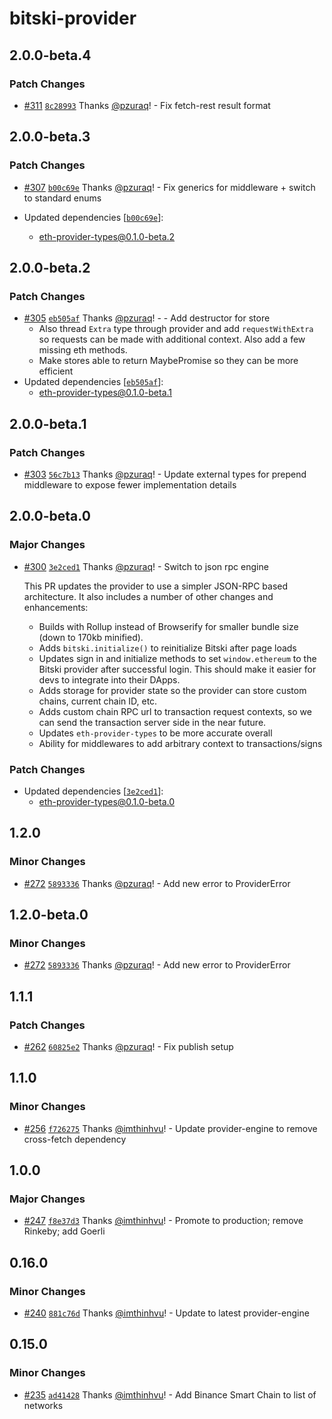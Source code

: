 # bitski-provider

## 2.0.0-beta.4

### Patch Changes

- [#311](https://github.com/BitskiCo/bitski-js/pull/311) [`8c28993`](https://github.com/BitskiCo/bitski-js/commit/8c289930361aea0b3bfab2d4753908068a241e54) Thanks [@pzuraq](https://github.com/pzuraq)! - Fix fetch-rest result format

## 2.0.0-beta.3

### Patch Changes

- [#307](https://github.com/BitskiCo/bitski-js/pull/307) [`b00c69e`](https://github.com/BitskiCo/bitski-js/commit/b00c69e661383c5ed8268b3de4d8a22fdd3e3929) Thanks [@pzuraq](https://github.com/pzuraq)! - Fix generics for middleware + switch to standard enums

- Updated dependencies [[`b00c69e`](https://github.com/BitskiCo/bitski-js/commit/b00c69e661383c5ed8268b3de4d8a22fdd3e3929)]:
  - eth-provider-types@0.1.0-beta.2

## 2.0.0-beta.2

### Patch Changes

- [#305](https://github.com/BitskiCo/bitski-js/pull/305) [`eb505af`](https://github.com/BitskiCo/bitski-js/commit/eb505aff9cf0a3e338aec278be131df1b17fb66b) Thanks [@pzuraq](https://github.com/pzuraq)! - - Add destructor for store
  - Also thread `Extra` type through provider and add `requestWithExtra` so
    requests can be made with additional context. Also add a few missing eth
    methods.
  - Make stores able to return MaybePromise so they can be more efficient
- Updated dependencies [[`eb505af`](https://github.com/BitskiCo/bitski-js/commit/eb505aff9cf0a3e338aec278be131df1b17fb66b)]:
  - eth-provider-types@0.1.0-beta.1

## 2.0.0-beta.1

### Patch Changes

- [#303](https://github.com/BitskiCo/bitski-js/pull/303) [`56c7b13`](https://github.com/BitskiCo/bitski-js/commit/56c7b13b128df0d77aae1f9e2144692727a082ce) Thanks [@pzuraq](https://github.com/pzuraq)! - Update external types for prepend middleware to expose fewer implementation details

## 2.0.0-beta.0

### Major Changes

- [#300](https://github.com/BitskiCo/bitski-js/pull/300) [`3e2ced1`](https://github.com/BitskiCo/bitski-js/commit/3e2ced1d2ff939c15f3aefec6f65fec3d97b8638) Thanks [@pzuraq](https://github.com/pzuraq)! - Switch to json rpc engine

  This PR updates the provider to use a simpler JSON-RPC based
  architecture. It also includes a number of other changes and enhancements:

  - Builds with Rollup instead of Browserify for smaller bundle size (down
    to 170kb minified).
  - Adds `bitski.initialize()` to reinitialize Bitski after page loads
  - Updates sign in and initialize methods to set `window.ethereum` to the
    Bitski provider after successful login. This should make it easier for
    devs to integrate into their DApps.
  - Adds storage for provider state so the provider can store custom
    chains, current chain ID, etc.
  - Adds custom chain RPC url to transaction request contexts, so we can
    send the transaction server side in the near future.
  - Updates `eth-provider-types` to be more accurate overall
  - Ability for middlewares to add arbitrary context to transactions/signs

### Patch Changes

- Updated dependencies [[`3e2ced1`](https://github.com/BitskiCo/bitski-js/commit/3e2ced1d2ff939c15f3aefec6f65fec3d97b8638)]:
  - eth-provider-types@0.1.0-beta.0

## 1.2.0

### Minor Changes

- [#272](https://github.com/BitskiCo/bitski-js/pull/272) [`5893336`](https://github.com/BitskiCo/bitski-js/commit/5893336ce1b2302d5cb16cca2c02883d9b850e92) Thanks [@pzuraq](https://github.com/pzuraq)! - Add new error to ProviderError

## 1.2.0-beta.0

### Minor Changes

- [#272](https://github.com/BitskiCo/bitski-js/pull/272) [`5893336`](https://github.com/BitskiCo/bitski-js/commit/5893336ce1b2302d5cb16cca2c02883d9b850e92) Thanks [@pzuraq](https://github.com/pzuraq)! - Add new error to ProviderError

## 1.1.1

### Patch Changes

- [#262](https://github.com/BitskiCo/bitski-js/pull/262) [`60825e2`](https://github.com/BitskiCo/bitski-js/commit/60825e2de11ca598050587756ec7798b86598177) Thanks [@pzuraq](https://github.com/pzuraq)! - Fix publish setup

## 1.1.0

### Minor Changes

- [#256](https://github.com/BitskiCo/bitski-js/pull/256) [`f726275`](https://github.com/BitskiCo/bitski-js/commit/f7262757a6351f61a81398d4e24e1c756adbea53) Thanks [@imthinhvu](https://github.com/imthinhvu)! - Update provider-engine to remove cross-fetch dependency

## 1.0.0

### Major Changes

- [#247](https://github.com/BitskiCo/bitski-js/pull/247) [`f8e37d3`](https://github.com/BitskiCo/bitski-js/commit/f8e37d331924764e91852be7c699186e9f63c39b) Thanks [@imthinhvu](https://github.com/imthinhvu)! - Promote to production; remove Rinkeby; add Goerli

## 0.16.0

### Minor Changes

- [#240](https://github.com/BitskiCo/bitski-js/pull/240) [`881c76d`](https://github.com/BitskiCo/bitski-js/commit/881c76d76e22097ea22b23cf83c2af4ac12e8a63) Thanks [@imthinhvu](https://github.com/imthinhvu)! - Update to latest provider-engine

## 0.15.0

### Minor Changes

- [#235](https://github.com/BitskiCo/bitski-js/pull/235) [`ad41428`](https://github.com/BitskiCo/bitski-js/commit/ad41428b5381d4e869959a3d711636f3b07dd228) Thanks [@imthinhvu](https://github.com/imthinhvu)! - Add Binance Smart Chain to list of networks
